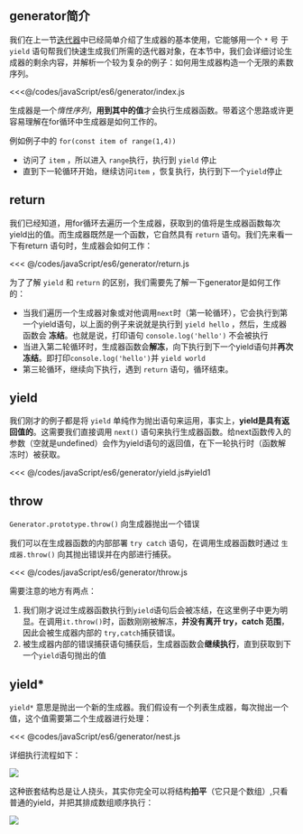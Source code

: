 ## generator简介

我们在上一节[迭代器](/pages/4b282c/)中已经简单介绍了生成器的基本使用，它能够用一个 `*` 号 于 `yield` 语句帮我们快速生成我们所需的迭代器对象，在本节中，我们会详细讨论生成器的剩余内容，并解析一个较为复杂的例子：如何用生成器构造一个无限的素数序列。

<<<@/codes/javaScript/es6/generator/index.js

生成器是一个*惰性序列*，**用到其中的值**才会执行生成器函数。带着这个思路或许更容易理解在for循环中生成器是如何工作的。

例如例子中的 `for(const item of range(1,4))` 
- 访问了 `item` ，所以进入 `range`执行，执行到 `yield` 停止
- 直到下一轮循环开始，继续访问`item` ，恢复执行，执行到下一个`yield`停止

## return 

我们已经知道，用for循环去遍历一个生成器，获取到的值将是生成器函数每次yield出的值。而生成器既然是一个函数，它自然具有 `return` 语句。我们先来看一下有return 语句时，生成器会如何工作：

<<< @/codes/javaScript/es6/generator/return.js

为了了解 `yield` 和 `return` 的区别，我们需要先了解一下generator是如何工作的：

-   当我们遍历一个生成器对象或对他调用`next`时（第一轮循环），它会执行到第一个yield语句，以上面的例子来说就是执行到 `yield hello` ，然后，生成器函数会 **冻结**。也就是说，打印语句 `console.log('hello')` 不会被执行
-   当进入第二轮循环时，生成器函数会**解冻**，向下执行到下一个yield语句并**再次冻结**。即打印`console.log('hello')`并 `yield world`
-   第三轮循环，继续向下执行，遇到 `return` 语句，循环结束。

## yield

我们刚才的例子都是将 `yield` 单纯作为抛出语句来运用，事实上，**yield是具有返回值的**。这需要我们直接调用 `next()` 语句来执行生成器函数。给next函数传入的参数（空就是undefined）会作为yield语句的返回值，在下一轮执行时（函数解冻时）被获取。

<<< @/codes/javaScript/es6/generator/yield.js#yield1

## throw

`Generator.prototype.throw()` 向生成器抛出一个错误

我们可以在生成器函数的内部部署 `try catch` 语句，在调用生成器函数时通过 `生成器.throw()` 向其抛出错误并在内部进行捕获。

<<< @/codes/javaScript/es6/generator/throw.js

需要注意的地方有两点：
1.  我们刚才说过生成器函数执行到`yield`语句后会被冻结，在这里例子中更为明显。在调用`it.throw()`时，函数刚刚被解冻，**并没有离开 try，catch 范围**，因此会被生成器内部的 `try,catch`捕获错误。
2.  被生成器内部的错误捕获语句捕获后，生成器函数会**继续执行**，直到获取到下一个`yield`语句抛出的值


## yield*

`yield*` 意思是抛出一个新的生成器。我们假设有一个列表生成器，每次抛出一个值，这个值需要第二个生成器进行处理：

<<< @codes/javaScript/es6/generator/nest.js

详细执行流程如下：

![](https://linyc.oss-cn-beijing.aliyuncs.com/20220531140351.png)

这种嵌套结构总是让人挠头，其实你完全可以将结构**拍平**（它只是个数组）,只看普通的yield，并把其排成数组顺序执行：

![](https://linyc.oss-cn-beijing.aliyuncs.com/20220531140812.png)

